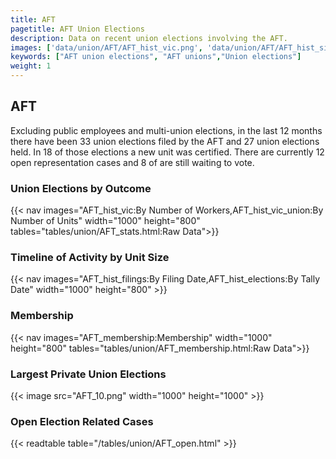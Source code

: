 ```yaml
---
title: AFT
pagetitle: AFT Union Elections
description: Data on recent union elections involving the AFT.
images: ['data/union/AFT/AFT_hist_vic.png', 'data/union/AFT/AFT_hist_size.png', 'data/union/AFT/AFT_10.png']
keywords: ["AFT union elections", "AFT unions","Union elections"]
weight: 1
---
```

##  AFT

Excluding public employees and multi-union elections, in the last 12 months there have been 33 union elections filed by the AFT and 27 union elections held. In 18 of those elections a new unit was certified. There are currently 12 open representation cases and 8 of are still waiting to vote.

### Union Elections by Outcome
{{< nav images="AFT_hist_vic:By Number of Workers,AFT_hist_vic_union:By Number of Units" width="1000" height="800" tables="tables/union/AFT_stats.html:Raw Data">}}

### Timeline of Activity by Unit Size
{{< nav images="AFT_hist_filings:By Filing Date,AFT_hist_elections:By Tally Date" width="1000" height="800" >}}

### Membership
{{< nav images="AFT_membership:Membership" width="1000" height="800" tables="tables/union/AFT_membership.html:Raw Data">}}

### Largest Private Union Elections
{{< image src="AFT_10.png" width="1000" height="1000"  >}}

### Open Election Related Cases
{{< readtable table="/tables/union/AFT_open.html" >}}

